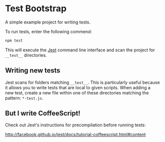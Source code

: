 # Test Bootstrap

A simple example project for writing tests.

To run tests, enter the following commend:

```javascript
npm test
```

This will execute the [Jest](http://facebook.github.io/jest/) command line interface and scan the project for `__test__` directories.

## Writing new tests

Jest scans for folders matching `__test__`. This is particularly useful because it allows you to write tests that are local to given scripts. When adding a new test, create a new file within one of these directories matching the pattern: `*-test.js`.

## But I write CoffeeScript!

Check out Jest's instructions for precompilation before running tests:

http://facebook.github.io/jest/docs/tutorial-coffeescript.html#content
